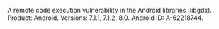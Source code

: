 A remote code execution vulnerability in the Android libraries (libgdx). Product: Android. Versions: 7.1.1, 7.1.2, 8.0. Android ID: A-62218744.